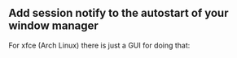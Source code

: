 
## Add session notify to the autostart of your window manager

For xfce (Arch Linux) there is just a GUI for doing that:


